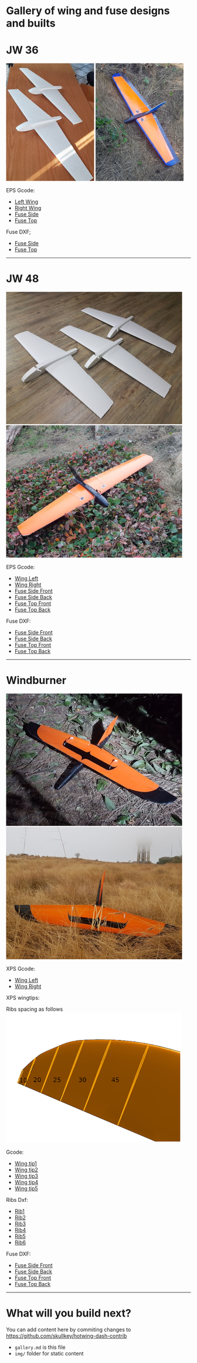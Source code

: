 Gallery of wing and fuse designs and builts 
===

# JW 36
![Mini-JW](img/jw36/minijw.jpeg)
![Mini-JW](img/jw36/jw36_glass.jpg)


EPS Gcode:
* [Left Wing](img/jw36/JW36_left.gcode)
* [Right Wing](img/jw36/JW36_right.gcode)
* [Fuse Side](img/jw36/JW36_Nose%20-%20side.dxf.gcode)
* [Fuse Top](img/jw36/JW36_Nose%20-%20top.dxf.gcode)

Fuse DXF;
* [Fuse Side](img/jw36/JW36_Nose%20-%20side.dxf)
* [Fuse Top](img/jw36/JW36_Nose%20-%20top.dxf)

---

# JW 48
![JW48](img/jw48/three_jw_48.jpeg)
![JW48](img/jw48/jw48_readytoroll.jpg)

EPS Gcode:
* [Wing Left](img/jw48/JW48_left_1.25.gcode)
* [Wing Right](img/jw48/JW48_right_1.25.gcode)
* [Fuse Side Front](img/jw48/jw48_nose_front.dxf.gcode)
* [Fuse Side Back](img/jw48/jw48_nose_back.dxf.gcode)
* [Fuse Top Front](img/jw48/JW48_Nose%20-%20top_front.dxf.gcode)
* [Fuse Top Back](img/jw48/JW48_Nose%20-%20top_back.dxf.gcode)



Fuse DXF:
* [Fuse Side Front](img/jw48/jw48_nose_front.dxf)
* [Fuse Side Back](img/jw48/jw48_nose_back.dxf)
* [Fuse Top Front](img/jw48/JW48_Nose%20-%20top_front.dxf)
* [Fuse Top Back](img/jw48/JW48_Nose%20-%20top_back.dxf)

---

# Windburner
![WB](img/windburner/windburner.jpg)
![WB](img/windburner/maiden.jpg)

XPS Gcode:
* [Wing Left](img/windburner/Windburner.gcode)
* [Wing Right](img/windburner/Windburner_right.gcode)

XPS wingtips:

Ribs spacing as follows
![ribs](img/windburner/ribs.png)

Gcode:
* [Wing tip1](img/windburner/Windburner_tip1.gcode)
* [Wing tip2](img/windburner/Windburner_tip2.gcode)
* [Wing tip3](img/windburner/Windburner_tip3.gcode)
* [Wing tip4](img/windburner/Windburner_tip4.gcode)
* [Wing tip5](img/windburner/Windburner_tip5.gcode)

Ribs Dxf:
* [Rib1](img/windburner/windburner-rib1.dxf)
* [Rib2](img/windburner/windburner-rib2.dxf)
* [Rib3](img/windburner/windburner-rib3.dxf)
* [Rib4](img/windburner/windburner-rib4.dxf)
* [Rib5](img/windburner/windburner-rib5.dxf)
* [Rib6](img/windburner/windburner-rib6.dxf)

Fuse DXF:
      
* [Fuse Side Front](img/windburner/wb_fuse-side_front.dxf)
* [Fuse Side Back](img/windburner/wb_fuse-side_back.dxf)
* [Fuse Top Front](img/windburner/wb_fuse-top_front.dxf)
* [Fuse Top Back](img/windburner/wb_fuse-top_back.dxf)

---
# What will you build next?

You can add content here by commiting changes to https://github.com/skullkey/hotwing-dash-contrib  

* `gallery.md` is this file
* `img/`  folder for static content 
